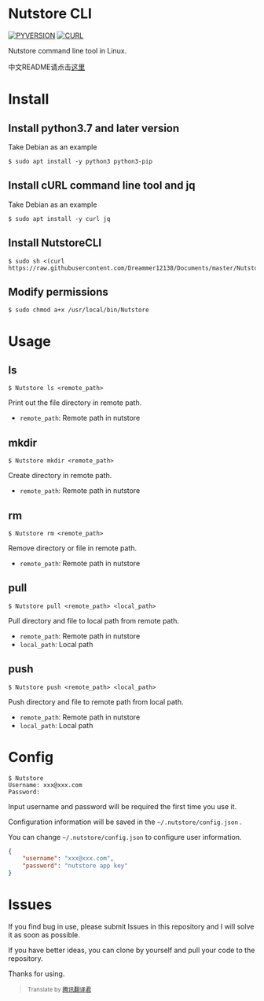 <h1>Nutstore CLI</h1>

[![PYVERSION](https://img.shields.io/badge/Python-3.7.3-blue)](https://www.python.org) 
[![CURL](https://img.shields.io/badge/cURL-green)](http://curl.haxx.se)

Nutstore command line tool in Linux.

中文README请点击[这里](README_CN.md)

# Install

<h2>Install python3.7 and later version</h2>

Take Debian as an example

```shell
$ sudo apt install -y python3 python3-pip
```

<h2>Install cURL command line tool and jq</h2>

Take Debian as an example

```shell
$ sudo apt install -y curl jq
```

<h2>Install NutstoreCLI</h2>

```shell
$ sudo sh <(curl https://raw.githubusercontent.com/Dreammer12138/Documents/master/NutstoreCLI/go.sh)
```

<h2>Modify permissions</h2>

```shell
$ sudo chmod a+x /usr/local/bin/Nutstore
```

# Usage

<h2>ls</h2>

```shell
$ Nutstore ls <remote_path>
```

Print out the file directory in remote path.

- `remote_path`: Remote path in nutstore

<h2>mkdir</h2>

```shell
$ Nutstore mkdir <remote_path>
```

Create directory in remote path.

- `remote_path`: Remote path in nutstore

<h2>rm</h2>

```shell
$ Nutstore rm <remote_path>
```

Remove directory or file in remote path.

- `remote_path`: Remote path in nutstore

<h2>pull</h2>

```shell
$ Nutstore pull <remote_path> <local_path>
```

Pull directory and file to local path from remote path.

- `remote_path`: Remote path in nutstore
- `local_path`: Local path

<h2>push</h2>

```shell
$ Nutstore push <remote_path> <local_path>
```

Push directory and file to remote path from local path.

- `remote_path`: Remote path in nutstore
- `local_path`: Local path

# Config

```shell
$ Nutstore
Username: xxx@xxx.com
Password: 
```

Input username and password will be required the first time you use it.

Configuration information will be saved in the `~/.nutstore/config.json` .

You can change `~/.nutstore/config.json` to configure user information.

```json
{
    "username": "xxx@xxx.com",
    "password": "nutstore app key"
}
```

# Issues

If you find bug in use, please submit Issues in this repository and I will solve it as soon as possible.

If you have better ideas, you can clone by yourself and pull your code to the repository.

Thanks for using.

>  <small>Translate by [腾讯翻译君](https://fanyi.qq.com)</small>